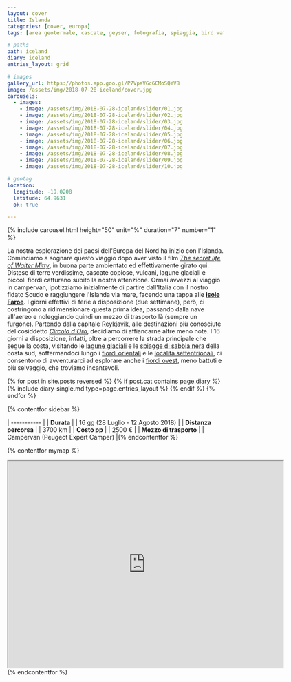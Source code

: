 ```yaml
---
layout: cover
title: Islanda
categories: [cover, europa]
tags: [area geotermale, cascate, geyser, fotografia, spiaggia, bird watching, ghiacciaio, scogliere, fiordi]

# paths
path: iceland
diary: iceland
entries_layout: grid

# images
gallery_url: https://photos.app.goo.gl/P7VpaVGc6CMoSQYV8
image: /assets/img/2018-07-28-iceland/cover.jpg
carousels:
  - images: 
    - image: /assets/img/2018-07-28-iceland/slider/01.jpg
    - image: /assets/img/2018-07-28-iceland/slider/02.jpg
    - image: /assets/img/2018-07-28-iceland/slider/03.jpg
    - image: /assets/img/2018-07-28-iceland/slider/04.jpg
    - image: /assets/img/2018-07-28-iceland/slider/05.jpg
    - image: /assets/img/2018-07-28-iceland/slider/06.jpg
    - image: /assets/img/2018-07-28-iceland/slider/07.jpg
    - image: /assets/img/2018-07-28-iceland/slider/08.jpg
    - image: /assets/img/2018-07-28-iceland/slider/09.jpg
    - image: /assets/img/2018-07-28-iceland/slider/10.jpg

# geotag
location:
  longitude: -19.0208
  latitude: 64.9631
  ok: true

---
```


{% include carousel.html height="50" unit="%" duration="7" number="1" %}

La nostra esplorazione dei paesi dell'Europa del Nord ha inizio con l'Islanda. Cominciamo a sognare questo viaggio dopo aver visto il film [*The secret life of Walter Mitty*](https://it.wikipedia.org/wiki/I_sogni_segreti_di_Walter_Mitty), in buona parte ambientato ed effettivamente girato qui. Distese di terre verdissime, cascate copiose, vulcani, lagune glaciali e piccoli fiordi catturano subito la nostra attenzione.
Ormai avvezzi al viaggio in campervan, ipotizziamo inizialmente di partire dall'Italia con il nostro fidato Scudo e raggiungere l'Islanda via mare, facendo una tappa alle [**isole Faroe**](https://it.wikipedia.org/wiki/F%C3%A6r_%C3%98er). I giorni effettivi di ferie a disposizione (due settimane), però, ci costringono a ridimensionare questa prima idea, passando dalla nave all'aereo e noleggiando quindi un mezzo di trasporto là (sempre un furgone).
Partendo dalla capitale [Reykjavik](https://www.van42.com/2018/08/11/iceland_15-reykjavik.html), alle destinazioni più conosciute del cosiddetto [*Circolo d'Oro*](https://guidetoiceland.is/best-of-iceland/top-9-detours-on-the-golden-circle), decidiamo di affiancarne altre meno note. I 16 giorni a disposizione, infatti, oltre a percorrere la strada principale che segue la costa, visitando le [lagune glaciali](https://www.van42.com/2018/08/01/iceland_05-skaftafell.html) e le [spiagge di sabbia nera](https://www.van42.com/2018/07/31/iceland_04-reynisfjara.html) della costa sud, soffermandoci lungo i [fiordi orientali](https://www.van42.com/2018/08/02/iceland_06-fiordi-est.html) e le [località settentrionali](https://www.van42.com/2018/08/04/iceland_08-myvatn.html), ci consentono di avventurarci ad esplorare anche i [fiordi ovest](https://www.van42.com/2018/08/06/iceland_10-fiordi-ovest.html), meno battuti e più selvaggio, che troviamo incantevoli.

<div class="entries-{{ page.entries_layout }}">
  {% for post in site.posts reversed %}
    {% if post.cat contains page.diary %}
      {% include diary-single.md type=page.entries_layout %}
    {% endif %}
  {% endfor %}
</div>

{% contentfor sidebar %}

  | ----------- |
  | **Durata**      |
    | 16 gg (28 Luglio - 12 Agosto 2018)   |
    | **Distanza percorsa** |
    | 3700 km |
    | **Costo pp**      |
    | 2500 €  |
    | **Mezzo di trasporto** |
    | Campervan (Peugeot Expert Camper) |{% endcontentfor %}

{% contentfor mymap %}
  <iframe src="https://www.google.com/maps/d/embed?mid=1AVTYS1o5HOrGJoYhK8TJbPP7c07xYo--&ehbc=2E312F" width="640" height="480"></iframe>
{% endcontentfor %}